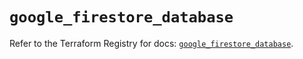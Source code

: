 # `google_firestore_database`

Refer to the Terraform Registry for docs: [`google_firestore_database`](https://registry.terraform.io/providers/hashicorp/google-beta/5.39.0/docs/resources/google_firestore_database).
